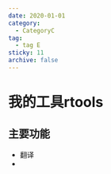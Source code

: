 ```yaml
---
date: 2020-01-01
category:
  - CategoryC
tag:
  - tag E
sticky: 11
archive: false
---
```


# 我的工具rtools

## 主要功能
- 翻译
- 